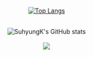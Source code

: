 <div align="center">


[![Top Langs](https://github-readme-stats.vercel.app/api/top-langs/?username=SuhyungK&layout=compact)](https://github.com/SuhyungK/github-readme-stats)
  <br><br>
</div>


</div>
<div align="center">
  
![SuhyungK's GitHub stats](https://github-readme-stats.vercel.app/api?username=SuhyungK&show_icons=true&theme=tokyonight)
<br><br> 
<img src="https://img.shields.io/badge/Python-FFD43B?style=flat-square&logo=Python&logoColor=#306998"/>
<br>
</div>
